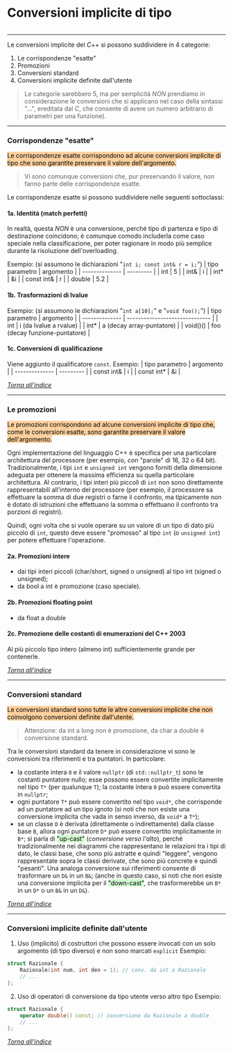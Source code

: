 # Conversioni implicite di tipo
```toc
```
---

Le conversioni implicite del $C$++ si possono suddividere in 4 categorie:
1. Le corrispondenze "esatte"
2. Promozioni
3. Conversioni standard
4. Conversioni implicite definite dall'utente

> Le categorie sarebbero 5, ma per semplicità *NON* prendiamo in considerazione le conversioni che si applicano nel caso della sintassi "...", ereditata dal $C$, che consente di avere un numero arbitrario di parametri per una funzione).

---

### Corrispondenze "esatte"
<mark style="background: #FFB86CA6;">Le corrispondenze esatte corrispondono ad alcune conversioni implicite di tipo che sono garantite preservare il valore dell'argomento.</mark>

> Vi sono comunque conversioni che, pur preservando il valore, non fanno parte delle corrispondenze esatte.

Le corrispondenze esatte si possono suddividere nelle seguenti sottoclassi:

#### 1a. Identità (match perfetti)
In realtà, questa *NON* è una conversione, perché tipo di partenza e tipo di destinazione coincidono; è comunque comodo includerla come caso speciale nella classificazione, per poter ragionare in modo più semplice durante la risoluzione dell'overloading.

Esempio: (si assumono le dichiarazioni "`int i; const int& r = i;`")
| tipo parametro | argomento |
| -------------- | --------- |
| int            | 5         |
| int&           | i         |
| int*           | &i        |
| const int&     | r         |
| double         | 5.2       |

#### 1b. Trasformazioni di lvalue
Esempio: (si assumono le dichiarazioni "`int a[10];`" e "`void foo();`")
| tipo parametro | argomento                     |
| -------------- | ------------------------------ |
| int            | i (da lvalue a rvalue)         |
| int*           | a (decay array-puntatore)      |
| void()()       | foo (decay funzione-puntatore) |

#### 1c. Conversioni di qualificazione
Viene aggiunto il qualificatore `const`.
Esempio:
| tipo parametro | argomento |
| -------------- | --------- |
| const int&     | i         |
| const int*     | &i        |

[_Torna all'indice_](#conversioni%20implicite%20di%20tipo)

---

### Le promozioni
<mark style="background: #FFB86CA6;">Le promozioni corrispondono ad alcune conversioni implicite di tipo che, come le conversioni esatte, sono garantite preservare il valore dell'argomento.</mark>

Ogni implementazione del linguaggio C++ è specifica per una particolare architettura del processore (per esempio, con "parole" di 16, 32 o 64 bit).
Tradizionalmente, i tipi `int` e `unsigned int` vengono forniti della dimensione adeguata per ottenere la massima efficienza su quella particolare architettura. Al contrario, i tipi interi più piccoli di `int` non sono direttamente rappresentabili all'interno del processore (per esempio, il processore sa effettuare la somma di due registri o farne il confronto, ma tipicamente non è dotato di istruzioni che effettuano la somma o effettuano il confronto tra porzioni di registri).

Quindi, ogni volta che si vuole operare su un valore di un tipo di dato più piccolo di `int`, questo deve essere "promosso" al tipo `int` (o `unsigned int`) per potere effettuare l'operazione.

#### 2a. Promozioni intere
* dai tipi interi piccoli (char/short, signed o unsigned) al tipo int (signed o unsigned);
* da bool a int è promozione (caso speciale).

#### 2b. Promozioni floating point
* da float a double

#### 2c. Promozione delle costanti di enumerazioni del C++ 2003
Al più piccolo tipo intero (almeno int) sufficientemente grande per contenerle.

[_Torna all'indice_](#conversioni%20implicite%20di%20tipo)

---

### Conversioni standard
<mark style="background: #FFB86CA6;">Le conversioni standard sono tutte le altre conversioni implicite che non coinvolgono conversioni definite dall'utente.</mark>

> Attenzione: da int a long non è promozione, da char a double è conversione standard.

Tra le conversioni standard da tenere in considerazione vi sono le conversioni tra riferimenti e tra puntatori. In particolare:
- la costante intera `0` e il valore `nullptr` (di `std::nullptr_t`) sono le costanti puntatore nullo; esse possono essere convertite implicitamente nel tipo `T*` (per qualunque `T`); la costante intera `0` può essere convertita in `nullptr`;
- ogni puntatore `T*` può essere convertito nel tipo `void*`, che corrisponde ad un puntatore ad un tipo ignoto (si noti che non esiste una conversione implicita che vada in senso inverso, da `void*` a `T*`);
- se un classe `D` è derivata (direttamente o indirettamente) dalla classe base `B`, allora ogni puntatore `D*` può essere convertito implicitamente in `B*`; si parla di <mark style="background: #BBFABBA6;">"up-cast"</mark> (*conversione verso l'alto*), perché tradizionalmente nei diagrammi che rappresentano le relazioni tra i tipi di dato, le classi base, che sono più astratte e quindi "leggere", vengono rappresentate sopra le classi derivate, che sono più concrete e quindi "pesanti". Una analoga conversione sui riferimenti consente di trasformare un `D&` in un `B&`; (anche in questo caso, si noti che non esiste una conversione implicita per il <mark style="background: #BBFABBA6;">"down-cast"</mark>, che trasformerebbe un `B*` in un `D*` o un `B&` in un `D&`).

[_Torna all'indice_](#conversioni%20implicite%20di%20tipo)

---

### Conversioni implicite definite dall'utente
1. Uso (implicito) di costruttori che possono essere invocati con un solo argomento (di tipo         diverso) e non sono marcati `explicit`
	Esempio:
```cpp
struct Razionale {
    Razionale(int num, int den = 1); // conv. da int a Razionale
    // ...
};
```

2. Uso di operatori di conversione da tipo utente verso altro tipo
    Esempio:
```cpp
struct Razionale {
    operator double() const; // conversione da Razionale a double
    // ...
};
```

[_Torna all'indice_](#conversioni%20implicite%20di%20tipo)